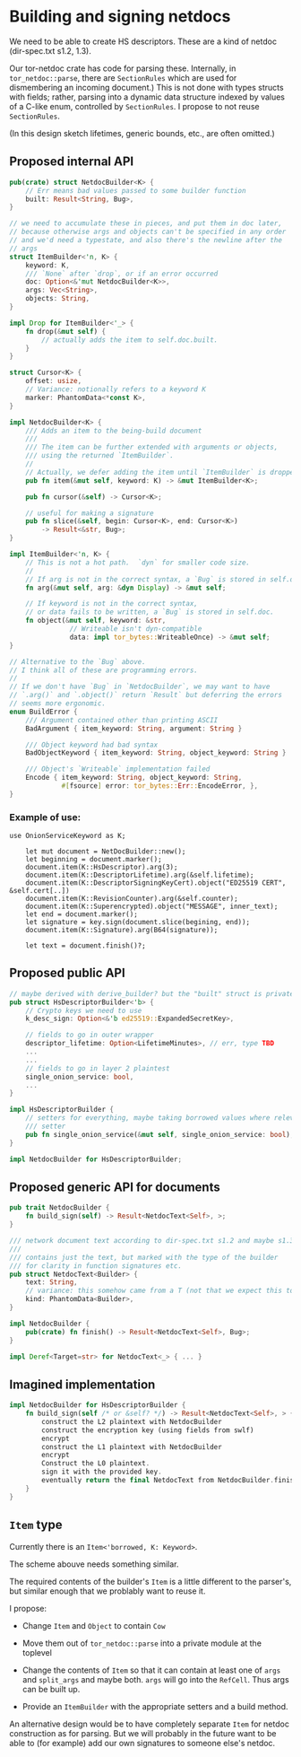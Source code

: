 Building and signing netdocs
============================

We need to be able to create HS descriptors.  These are a kind of netdoc
(dir-spec.txt s1.2, 1.3).

Our tor-netdoc crate has code for parsing these.  Internally, in
`tor_netdoc::parse`, there are `SectionRules` which are used for
dismembering an incoming document.)  This is not done with types
structs with fields; rather, parsing into a dynamic data structure
indexed by values of a C-like enum, controlled by `SectionRules`.
I propose to not reuse `SectionRules`.

(In this design sketch lifetimes, generic bounds, etc., are often omitted.)

## Proposed internal API

```rust
pub(crate) struct NetdocBuilder<K> {
    // Err means bad values passed to some builder function
    built: Result<String, Bug>,
}

// we need to accumulate these in pieces, and put them in doc later,
// because otherwise args and objects can't be specified in any order
// and we'd need a typestate, and also there's the newline after the
// args
struct ItemBuilder<'n, K> {
    keyword: K,
    /// `None` after `drop`, or if an error occurred
    doc: Option<&'mut NetdocBuilder<K>>,
    args: Vec<String>,
    objects: String,
}

impl Drop for ItemBuilder<'_> {
    fn drop(&mut self) {
        // actually adds the item to self.doc.built.
    }
}

struct Cursor<K> {
    offset: usize,
    // Variance: notionally refers to a keyword K
    marker: PhantomData<*const K>,
}

impl NetdocBuilder<K> {
    /// Adds an item to the being-build document
    ///
    /// The item can be further extended with arguments or objects,
    /// using the returned `ItemBuilder`.
    //
    // Actually, we defer adding the item until `ItemBuilder` is dropped.
    pub fn item(&mut self, keyword: K) -> &mut ItemBuilder<K>;

    pub fn cursor(&self) -> Cursor<K>;

    // useful for making a signature
    pub fn slice(&self, begin: Cursor<K>, end: Cursor<K>)
        -> Result<&str, Bug>;
}

impl ItemBuilder<'n, K> {
    // This is not a hot path.  `dyn` for smaller code size.
    //
    // If arg is not in the correct syntax, a `Bug` is stored in self.doc.
    fn arg(&mut self, arg: &dyn Display) -> &mut self;

    // If keyword is not in the correct syntax,
    // or data fails to be written, a `Bug` is stored in self.doc.
    fn object(&mut self, keyword: &str,
               // Writeable isn't dyn-compatible
               data: impl tor_bytes::WriteableOnce) -> &mut self;
}

// Alternative to the `Bug` above.
// I think all of these are programming errors.
//
// If we don't have `Bug` in `NetdocBuilder`, we may want to have
// `.arg()` and `.object()` return `Result` but deferring the errors
// seems more ergonomic.
enum BuildError {
    /// Argument contained other than printing ASCII
    BadArgument { item_keyword: String, argument: String }

    /// Object keyword had bad syntax
    BadObjectKeyword { item_keyword: String, object_keyword: String }

    /// Object's `Writeable` implementation failed
    Encode { item_keyword: String, object_keyword: String,
             #[fsource] error: tor_bytes::Err::EncodeError, },
}
```

### Example of use:
```
use OnionServiceKeyword as K;

    let mut document = NetDocBuilder::new();
    let beginning = document.marker();
    document.item(K::HsDescriptor).arg(3);
    document.item(K::DescriptorLifetime).arg(&self.lifetime);
    document.item(K::DescriptorSigningKeyCert).object("ED25519 CERT", &self.cert[..])
    document.item(K::RevisionCounter).arg(&self.counter);
    document.item(K::Superencrypted).object("MESSAGE", inner_text);
    let end = document.marker();
    let signature = key.sign(document.slice(begining, end));
    document.item(K::Signature).arg(B64(signature));

    let text = document.finish()?;
```

## Proposed public API

```rust
// maybe derived with derive_builder? but the "built" struct is private
pub struct HsDescriptorBuilder<'b> {
    // Crypto keys we need to use
    k_desc_sign: Option<&'b ed25519::ExpandedSecretKey>,

    // fields to go in outer wrapper
    descriptor_lifetime: Option<LifetimeMinutes>, // err, type TBD
    ...
    ...
    // fields to go in layer 2 plaintest
    single_onion_service: bool,
    ...
}

impl HsDescriptorBuilder {
    // setters for everything, maybe taking borrowed values where relevant
    /// setter
    pub fn single_onion_service(&mut self, single_onion_service: bool);
}

impl NetdocBuilder for HsDescriptorBuilder;
```

## Proposed generic API for documents

```rust
pub trait NetdocBuilder {
    fn build_sign(self) -> Result<NetdocText<Self>, >;
}

/// network document text according to dir-spec.txt s1.2 and maybe s1.3
///
/// contains just the text, but marked with the type of the builder
/// for clarity in function signatures etc.
pub struct NetdocText<Builder> {
    text: String,
    // variance: this somehow came from a T (not that we expect this to matter)
    kind: PhantomData<Builder>,
}

impl NetdocBuilder {
    pub(crate) fn finish() -> Result<NetdocText<Self>, Bug>;
}

impl Deref<Target=str> for NetdocText<_> { ... }
```

## Imagined implementation

```rust
impl NetdocBuilder for HsDescriptorBuilder {
    fn build_sign(self /* or &self? */) -> Result<NetdocText<Self>, > {
        construct the L2 plaintext with NetdocBuilder
        construct the encryption key (using fields from swlf)
        encrypt
        construct the L1 plaintext with NetdocBuilder
        encrypt
        Construct the L0 plaintext.
        sign it with the provided key.
        eventually return the final NetdocText from NetdocBuilder.finish()
    }
}
```

## `Item` type

Currently there is an `Item<'borrowed, K: Keyword>`.

The scheme abouve needs something similar.

The required contents of the builder's `Item` is a little different to
the parser's, but similar enough that we problably want to reuse it.

I propose:

 * Change `Item` and `Object` to contain `Cow`
 * Move them out of `tor_netdoc::parse` into a private module at the toplevel
 * Change the contents of `Item` so that it can contain at least one of `args`
   and `split_args` and maybe both.  `args` will go into the `RefCell`.
   Thus args can be built up.

 * Provide an `ItemBuilder` with the appropriate setters and a build method.

An alternative design would be to have completely separate `Item` for
netdoc construction as for parsing.  But we will probably in the
future want to be able to (for example) add our own signatures to
someone else's netdoc.
